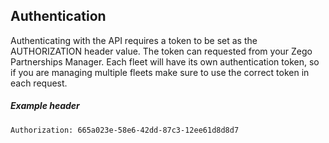 ## Authentication

Authenticating with the API requires a token to be set as the AUTHORIZATION header value. The token can requested from your Zego Partnerships Manager. Each fleet will have its own authentication token, so if you are managing multiple fleets make sure to use the correct token in each request.

##### Example header

```
Authorization: 665a023e-58e6-42dd-87c3-12ee61d8d8d7
```
